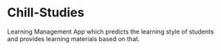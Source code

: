 # Chill-Studies
Learning Management App which predicts the learning style of students and provides learning materials based on that.
